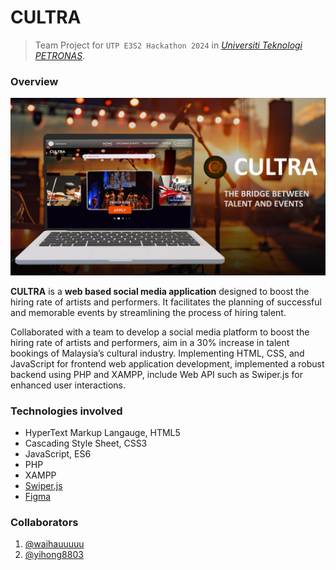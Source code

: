 # CULTRA
> Team Project for `UTP E3S2 Hackathon 2024` in [*Universiti Teknologi PETRONAS*](https://www.utp.edu.my/Pages/Home.aspx). 

### Overview
![Project_Cultra_Demo](Projects_Cultra_Demo.jpeg)

**CULTRA** is a **web based social media application** designed to boost the hiring rate of artists and performers. It facilitates the planning of successful and memorable events by streamlining the process of hiring talent.

Collaborated with a team to develop a social media platform to boost the hiring rate of artists and performers, aim in a 30% increase in talent bookings of Malaysia’s cultural industry. Implementing HTML, CSS, and JavaScript for frontend web application development, implemented a robust backend using PHP and XAMPP, include Web API such as Swiper.js for enhanced user interactions. 

### Technologies involved
 -  HyperText Markup Langauge, HTML5
 -  Cascading Style Sheet, CSS3
 -  JavaScript, ES6
 -  PHP
 -  XAMPP
 -  [Swiper.js](https://swiperjs.com/get-started)
 -  [Figma](https://www.figma.com/design/QL9aq3tCZOSyLQjxdbNWB5/CULTRA?node-id=2-441&node-type=frame&t=aScNmTHNX9TlPA0n-0)

### Collaborators
1. [@waihauuuuu](https://github.com/waihauuuuu)
2. [@yihong8803](https://github.com/yihong8803)